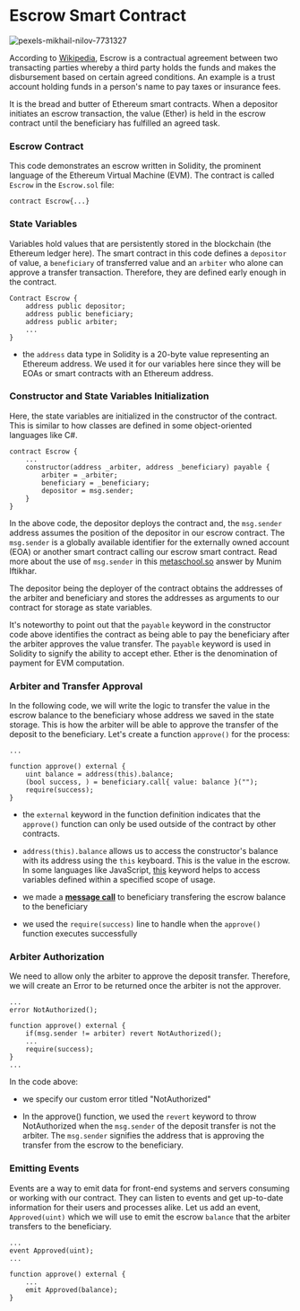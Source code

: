 # Escrow Smart Contract 

![pexels-mikhail-nilov-7731327](https://github.com/J-rayX/escrow-smart-contract/assets/28672755/6afb1f8b-7cb5-46bf-9394-1f1fce9310e8)

According to [Wikipedia](https://en.wikipedia.org/wiki/Escrow), Escrow is a contractual agreement between two transacting parties whereby a third party holds the funds and makes the disbursement based on certain agreed conditions. An example is a trust account holding funds in a person's name to pay taxes or insurance fees.

It is the bread and butter of Ethereum smart contracts. When a depositor initiates an escrow transaction, the value (Ether) is held in the escrow contract until the beneficiary has fulfilled an agreed task.


### Escrow Contract

This code demonstrates an escrow written in Solidity, the prominent language of the Ethereum Virtual Machine (EVM).  The contract is called `Escrow` in the `Escrow.sol` file:

```sol
contract Escrow{...}
```

### State Variables

Variables hold values that are persistently stored in the blockchain (the Ethereum ledger here). The smart contract in this code defines a `depositor` of value, a `beneficiary` of transferred value and an `arbiter` who alone can approve a transfer transaction. Therefore, they are defined early enough in the contract.

```sol
Contract Escrow {
    address public depositor;
    address public beneficiary;
    address public arbiter;
    ...
}
```
- the `address` data type in Solidity is a 20-byte value representing an Ethereum address. We used it for our variables here since they will be EOAs or smart contracts with an Ethereum address.


### Constructor and State Variables Initialization

Here, the state variables are initialized in the constructor of the contract. This is similar to how classes are defined in some object-oriented languages like C#.

```sol
contract Escrow {
    ...
    constructor(address _arbiter, address _beneficiary) payable {
        arbiter = _arbiter;
        beneficiary = _beneficiary;
        depositor = msg.sender;
    }
}
```

In the above code, the depositor deploys the contract and, the `msg.sender` address assumes the position of the depositor in our escrow contract. The `msg.sender` is a globally available identifier for the externally owned account (EOA) or another smart contract calling our escrow smart contract. Read more about the use of `msg.sender` in this [metaschool.so](https://metaschool.so/articles/solidity-basics-msg-sender/) answer by Munim Iftikhar.

The depositor being the deployer of the contract obtains the addresses of the arbiter and beneficiary and stores the addresses as arguments to our contract for storage as state variables.

It's noteworthy to point out that the `payable` keyword in the constructor code above identifies the contract as being able to pay the beneficiary after the arbiter approves the value transfer. The `payable` keyword is used in Solidity to signify the ability to accept ether. Ether is the denomination of payment for EVM computation.

### Arbiter and Transfer Approval

In the following code, we will write the logic to transfer the value in the escrow balance to the beneficiary whose address we saved in the state storage. This is how the arbiter will be able to approve the transfer of the deposit to the beneficiary. Let's create a function `approve()` for the process:

```sol
...

function approve() external {        
    uint balance = address(this).balance;
    (bool success, ) = beneficiary.call{ value: balance }("");
    require(success);
}
```

- the `external` keyword in the function definition indicates that the `approve()` function can only be used outside of the contract by other contracts.
- `address(this).balance` allows us to access the constructor's balance with its address using the `this` keyboard. This is the value in the escrow. In some languages like JavaScript, [this](https://en.wikipedia.org/wiki/This_(computer_programming)) keyword helps to access variables defined within a specified scope of usage.

- we made a **[message call]()** to beneficiary transfering the escrow balance to the beneficiary

- we used the `require(success)` line to handle when the `approve()` function executes successfully

### Arbiter Authorization

We need to allow only the arbiter to approve the deposit transfer. Therefore, we will create an Error to be returned once the arbiter is not the approver.

```sol
...
error NotAuthorized();

function approve() external {
    if(msg.sender != arbiter) revert NotAuthorized();
    ...
    require(success);
}
...
```

In the code above:

- we specify our custom error titled "NotAuthorized"

- In the approve() function, we used the `revert` keyword to throw NotAuthorized when the `msg.sender` of the deposit transfer is not the arbiter. The `msg.sender` signifies the address that is approving the transfer from the escrow to the beneficiary.

### Emitting Events

Events are a way to emit data for front-end systems and servers consuming or working with our contract. They can listen to events and get up-to-date information for their users and processes alike. Let us add an event, `Approved(uint)` which we will use to emit the escrow `balance` that the arbiter transfers to the beneficiary.

```sol
...
event Approved(uint);
...

function approve() external {
    ...
    emit Approved(balance);
}
```
